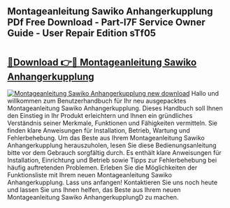 ## Montageanleitung Sawiko Anhangerkupplung PDf Free Download - Part-l7F Service Owner Guide - User Repair Edition sTf05

# <h2><a href="http://df8km81.blite.top/?on=Montageanleitung+Sawiko+Anhangerkupplung">🔗Download 👉🔴 Montageanleitung Sawiko Anhangerkupplung</a></h2>

[![Montageanleitung Sawiko Anhangerkupplung new download](https://i.imgur.com/lujVjoI.png)](http://df8km81.blite.top/?on=Montageanleitung+Sawiko+Anhangerkupplung)
Hallo und willkommen zum Benutzerhandbuch für Ihr neu ausgepacktes Montageanleitung Sawiko Anhangerkupplung. Dieses Handbuch soll Ihnen den Einstieg in Ihr Produkt erleichtern und Ihnen ein gründliches Verständnis seiner Merkmale, Funktionen und Fähigkeiten vermitteln. Sie finden klare Anweisungen für Installation, Betrieb, Wartung und Fehlerbehebung. Um das Beste aus Ihrem Montageanleitung Sawiko Anhangerkupplung herauszuholen, lesen Sie diese Bedienungsanleitung bitte vor dem Gebrauch sorgfältig durch. Es enthält klare Anweisungen für Installation, Einrichtung und Betrieb sowie Tipps zur Fehlerbehebung bei häufig auftretenden Problemen. Erleben Sie die Möglichkeiten der Funktionsliste mit Ihrem neuen Montageanleitung Sawiko Anhangerkupplung. Lass uns anfangen! Kontaktieren Sie uns noch heute und lassen Sie uns Ihnen helfen, das Beste aus Ihrem neuen Montageanleitung Sawiko AnhangerkupplungD zu machen.
